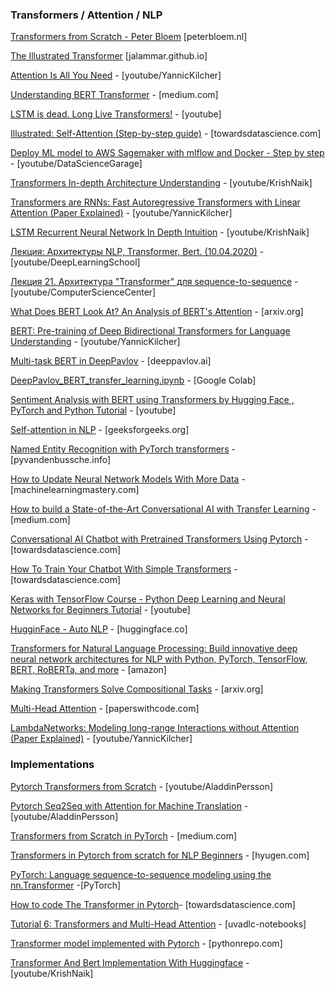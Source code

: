 ### Transformers / Attention / NLP

[Transformers from Scratch - Peter Bloem](http://peterbloem.nl/blog/transformers) [peterbloem.nl]

[The Illustrated Transformer](http://jalammar.github.io/illustrated-transformer/) [jalammar.github.io]

[Attention Is All You Need](https://www.youtube.com/watch?v=iDulhoQ2pro&ab_channel=YannicKilcher) - [youtube/YannicKilcher]

[Understanding BERT Transformer](https://medium.com/synapse-dev/understanding-bert-transformer-attention-isnt-all-you-need-5839ebd396db) - [medium.com]
    
[LSTM is dead. Long Live Transformers!](https://www.youtube.com/watch?v=S27pHKBEp30) - [youtube]

[Illustrated: Self-Attention (Step-by-step guide)](https://towardsdatascience.com/illustrated-self-attention-2d627e33b20a) - [towardsdatascience.com]
    
[Deploy ML model to AWS Sagemaker with mlflow and Docker - Step by step](https://www.youtube.com/watch?v=FsoSBsrcx9Q&ab_channel=DataScienceGarage) - [youtube/DataScienceGarage]

[Transformers In-depth Architecture Understanding](https://www.youtube.com/watch?v=SMZQrJ_L1vo&ab_channel=KrishNaik) - [youtube/KrishNaik]

[Transformers are RNNs: Fast Autoregressive Transformers with Linear Attention (Paper Explained)](https://www.youtube.com/watch?v=hAooAOFRsYc&ab_channel=YannicKilcher) - [youtube/YannicKilcher]
     
[LSTM Recurrent Neural Network In Depth Intuition](https://www.youtube.com/watch?v=rdkIOM78ZPk&ab_channel=KrishNaik) - [youtube/KrishNaik]
    
[Лекция: Архитектуры NLP, Transformer, Bert. (10.04.2020)](https://www.youtube.com/watch?app=desktop&v=UEQ-XDDILls&ab_channel=DeepLearningSchool) - [youtube/DeepLearningSchool]

[Лекция 21. Архитектура "Transformer" для sequence-to-sequence](https://www.youtube.com/watch?app=desktop&v=ONuRVpJSvfY&ab_channel=ComputerScienceCenter) - [youtube/ComputerScienceCenter]

[What Does BERT Look At? An Analysis of BERT's Attention](https://arxiv.org/abs/1906.04341) - [arxiv.org]

[BERT: Pre-training of Deep Bidirectional Transformers for Language Understanding](https://www.youtube.com/watch?v=-9evrZnBorM&ab_channel=YannicKilcher) - [youtube/YannicKilcher]

[Multi-task BERT in DeepPavlov](http://docs.deeppavlov.ai/en/master/features/models/multitask_bert.html) - [deeppavlov.ai]

[DeepPavlov_BERT_transfer_learning.ipynb](https://colab.research.google.com/github/deepmipt/dp_tutorials/blob/master/Tutorial_2_DeepPavlov_BERT_transfer_learning.ipynb) - [Google Colab]

[Sentiment Analysis with BERT using Transformers by Hugging Face , PyTorch and Python Tutorial](https://www.youtube.com/playlist?list=PLEJK-H61XlwxpfpVzt3oDLQ8vr1XiEhev) - [youtube]

[Self-attention in NLP](https://www.geeksforgeeks.org/self-attention-in-nlp/) - [geeksforgeeks.org]

[Named Entity Recognition with PyTorch transformers](http://pyvandenbussche.info/2019/named-entity-recognition-with-pytorch-transformers/) - [pyvandenbussche.info]
    
[How to Update Neural Network Models With More Data](https://machinelearningmastery.com/update-neural-network-models-with-more-data/) - [machinelearningmastery.com]

[How to build a State-of-the-Art Conversational AI with Transfer Learning](https://medium.com/huggingface/how-to-build-a-state-of-the-art-conversational-ai-with-transfer-learning-2d818ac26313) - [medium.com]

[Conversational AI Chatbot with Pretrained Transformers Using Pytorch](https://towardsdatascience.com/conversational-ai-chatbot-with-pretrained-transformers-using-pytorch-55b5e8882fd3) - [towardsdatascience.com]

[How To Train Your Chatbot With Simple Transformers](https://towardsdatascience.com/how-to-train-your-chatbot-with-simple-transformers-da25160859f4) - [towardsdatascience.com]
    
[Keras with TensorFlow Course - Python Deep Learning and Neural Networks for Beginners Tutorial](https://www.youtube.com/watch?v=qFJeN9V1ZsI) - [youtube]
    
[HugginFace - Auto NLP](https://huggingface.co/docs/autonlp/index.html) - [huggingface.co]

[Transformers for Natural Language Processing: Build innovative deep neural network architectures for NLP with Python, PyTorch, TensorFlow, BERT, RoBERTa, and more](https://www.amazon.com/Transformers-Natural-Language-Processing-architectures-ebook/dp/B08S977X8K) - [amazon]
    
[Making Transformers Solve Compositional Tasks](https://arxiv.org/abs/2108.04378) - [arxiv.org]

[Multi-Head Attention](https://paperswithcode.com/method/multi-head-attention) - [paperswithcode.com]

[LambdaNetworks: Modeling long-range Interactions without Attention (Paper Explained)](https://www.youtube.com/watch?v=3qxJ2WD8p4w&list=RDCMUCZHmQk67mSJgfCCTn7xBfew&index=24&ab_channel=YannicKilcher) - [youtube/YannicKilcher]

### Implementations

[Pytorch Transformers from Scratch](https://www.youtube.com/watch?v=U0s0f995w14#&ab_channel=AladdinPersson) - [youtube/AladdinPersson]

[Pytorch Seq2Seq with Attention for Machine Translation](https://www.youtube.com/watch?v=sQUqQddQtB4&ab_channel=AladdinPersson) - [youtube/AladdinPersson]

[Transformers from Scratch in PyTorch](https://medium.com/the-dl/transformers-from-scratch-in-pytorch-8777e346ca51) - [medium.com]

[Transformers in Pytorch from scratch for NLP Beginners](https://www.hyugen.com/article/transformers-in-pytorch-from-scratch-for-nlp-beginners-113cb366a5) - [hyugen.com]

[PyTorch: Language sequence-to-sequence modeling using the nn.Transformer](https://pytorch.org/tutorials/beginner/transformer_tutorial.html) -[PyTorch]

[How to code The Transformer in Pytorch](https://towardsdatascience.com/how-to-code-the-transformer-in-pytorch-24db27c8f9ec)- [towardsdatascience.com]

[Tutorial 6: Transformers and Multi-Head Attention](https://uvadlc-notebooks.readthedocs.io/en/latest/tutorial_notebooks/tutorial6/Transformers_and_MHAttention.html) - [uvadlc-notebooks]

[Transformer model implemented with Pytorch](https://pythonrepo.com/repo/minqukanq-transformer-pytorch-python-deep-learning) - [pythonrepo.com]
    
[Transformer And Bert Implementation With Huggingface](https://www.youtube.com/playlist?list=PLZoTAELRMXVOTsz2jZl2Oq3ntWPoKRKwv) - [youtube/KrishNaik]
